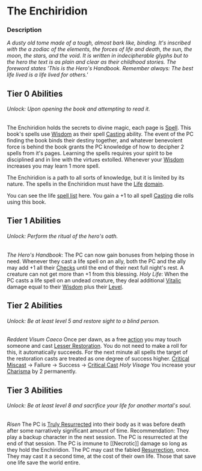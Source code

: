 # The Enchiridion

### Description
*A dusty old tome made of a tough, almost bark like, binding. It's inscribed with the a zodiac of the elements, the forces of life and death, the sun, the moon, the stars, and the void. It is written in indecipherable glyphs but to the hero the text is as plain and clear as their childhood stories. The foreword states 'This is the Hero's Handbook. Remember always: The best life lived is a life lived for others.'*

## Tier 0 Abilities
###### Unlock: Upon opening the book and attempting to read it.
The Enchiridion holds the secrets to divine magic, each page is [Spell](../../../../Magic/Spells/Mythril%20Spells/Spell%20Index.md). This book's spells use [Wisdom](../../../../Player%20Character%20Components/Chosen%20Statistics/Wisdom.md) as their spell [Casting](../../../../Magic/Casting%20Spells.md) ability. The event of the PC finding the book binds their destiny together, and whatever benevolent force is behind the book grants the PC knowledge of how to decipher 2 spells from it's pages. Learning the spells requires your spirit to be disciplined and in line with the virtues extolled. Whenever your [Wisdom](../../../../Player%20Character%20Components/Chosen%20Statistics/Wisdom.md) increases you may learn 1 more spell. 

The Enchiridion is a path to all sorts of knowledge, but it is limited by its nature. The spells in the Enchiridion must have the [Life](../../../../Magic/Spell%20Domains/Life.md) [domain](../../../../Magic/Spell%20Domains/!Domain%20Index.md).

You can see the life [spell list](../../../../Magic/Spells/Mythril%20Spells/Spell%20Index.md) here. You gain a +1 to all spell [Casting](../../../../Magic/Casting%20Spells.md) die rolls using this book. 
## Tier 1 Abilities
###### Unlock: Perform the ritual of the hero's oath.
*The Hero's Handbook*:
	The PC can now gain bonuses from helping those in need. Whenever they cast a life spell on an ally, both the PC and the ally may add +1 all their [Checks](../../../../Game%20Structure/Check.md) until the end of their next full night's rest. A creature can not get more than +1 from this blessing.
*Holy Life*:
	When the PC casts a life spell on an undead creature, they deal additional [Vitalic](../../../../Damage%20Types/Vitalic.md) damage equal to their [Wisdom](../../../../Player%20Character%20Components/Chosen%20Statistics/Wisdom.md) plus their [Level](../../../../Player%20Character%20Components/Derived%20Statistics/Level.md).

## Tier 2 Abilities
###### Unlock: Be at least level 5 and restore sight to a blind person.
*Reddent Visum Caeco*
	Once per dawn, as a free [action](../../../../Game%20Structure/Action.md) you may touch someone and cast [Lesser Restoration](../../../../Magic/Spells/Mythril%20Spells/Level%203/Lesser%20Restoration.md). You do not need to make a roll for this, it automatically succeeds. For the next minute all spells the target of the restoration casts are treated as one degree of success higher.
		[Critical Miscast](../../../../Dice%20Rolls/Critical%20Miscast.md) -> Failure -> Success -> [Critical Cast](../../../../Dice%20Rolls/Critical%20Cast.md)
*Holy Visage*
	You increase your [Charisma](../../../../Player%20Character%20Components/Chosen%20Statistics/Charisma.md) by 2 permanently.

## Tier 3 Abilities
###### Unlock: Be at least level 8 and sacrifice your life for another mortal's soul.
*Risen*
	 The PC is [Truly Resurrected](../../../../Magic/Spells/Mythril%20Spells/Mythic/True%20Resurrection.md) into their body as it was before death after some narratively significant amount of time. 
		 Recommendation: They play a backup character in the next session. The PC is resurrected at the end of that session. 
	The PC is immune to [[Necrotic]] damage so long as they hold the Enchiridion.
	The PC may cast the fabled [Resurrection](../../../../Magic/Spells/Mythril%20Spells/Mythic/Resurrection.md), once. They may cast it a second time, at the cost of their own life. Those that save one life save the world entire.